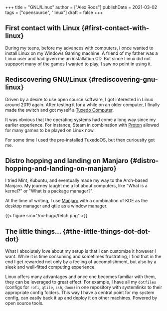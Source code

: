 +++
title = "GNU/Linux"
author = ["Alex Roos"]
publishDate = 2021-03-02
tags = ["opensource", "linux"]
draft = false
+++

## First contact with Linux {#first-contact-with-linux}

During my teens, before my advances with computers, I once wanted to install Linux on my Windows Gaming machine. A friend of my father was a Linux user and had given me an installation CD. But since Linux did not suppport many of the games I wanted to play, I saw no point in using it.

## Rediscovering GNU/Linux {#rediscovering-gnu-linux}

Driven by a desire to use open source software, I got interested in Linux around 2019 again. After testing it for a while on an older computer, I finally made the switch and got myself a [Tuxedo Computer](https://www.tuxedocomputers.com/).

It was obvious that the operating systems had come a long way since my earlier experience. For instance, Steam in combination with [Proton](https://www.protondb.com/) allowed for many games to be played on Linux now.

For some time I used the pre-installed TuxedoOS, but then curiousity got me.

## Distro hopping and landing on Manjaro {#distro-hopping-and-landing-on-manjaro}

I tried Mint, Kubuntu, and eventually made my way to the Arch-based Manjaro. My journey taught me a lot about computers, like "What is a kernel?" or "What is a package manager?".

At the time of writing, I use [Manjaro](https://manjaro.org/) with a combination of KDE as the desktop manager and qtile as a window manager.

{{< figure src="/ox-hugo/fetch.png" >}}

## The little things... {#the-little-things-dot-dot-dot}

What I absolutely love about my setup is that I can customize it however I want. While it is time consuming and sometimes frustrating, I find that in the end I get rewarded not only by a feeling of accomplishment, but also by a sleek and well-fitted computing experience.

Linux offers many advantages and once one becomes familiar with them, they can be leveraged to great effect. For example, I have all my `dotfiles` (configs for `rofi`, `qtile`, `zsh`, `doom`) in one repository with systemlinks to their appropriate config folders. This way I have a central point for my system config, can easily back it up and deploy it on other machines. Powered by open source tools.

